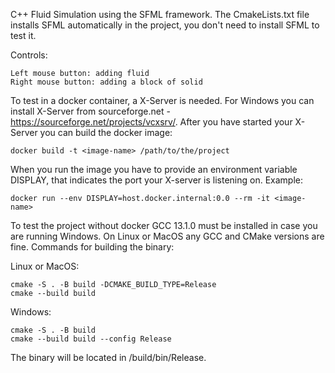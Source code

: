 
C++ Fluid Simulation using the SFML framework. The CmakeLists.txt file installs SFML automatically in the project, you don't need to install SFML to test it.

Controls:

    Left mouse button: adding fluid
    Right mouse button: adding a block of solid

To test in a docker container, a X-Server is needed. For Windows you can install X-Server from sourceforge.net - https://sourceforge.net/projects/vcxsrv/.
After you have started your X-Server you can build the docker image:

  ```
  docker build -t <image-name> /path/to/the/project
  ```

When you run the image you have to provide an environment variable DISPLAY, that indicates the port your X-server is listening on. Example:

```
docker run --env DISPLAY=host.docker.internal:0.0 --rm -it <image-name>
```

To test the project without docker GCC 13.1.0 must be installed in case you are running Windows. On Linux or MacOS any GCC and CMake versions are fine.
Commands for building the binary:

Linux or MacOS:

```
cmake -S . -B build -DCMAKE_BUILD_TYPE=Release
cmake --build build
```

Windows:

```
cmake -S . -B build
cmake --build build --config Release
```
The binary will be located in <your-project-directory>/build/bin/Release.

